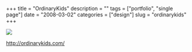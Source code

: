 +++
title = "OrdinaryKids"
description = ""
tags = ["portfolio", "single page"]
date = "2008-03-02"
categories = ["design"]
slug = "ordinarykids"
+++


 

  <div id="screens-thumbs" class="clearfix">
    <div class="txt-center" id="design-submission"><a href="http://ordinarykids.com/"><img id='bluga-thumbnail-845' class='bluga-thumbnail large' src='//media.konigi.com/bluga/
wt47f2790c7751f_0.jpg'/></a></div>  
  </div>   
<p><a href="http://ordinarykids.com/">http://ordinarykids.com/</a></p>




